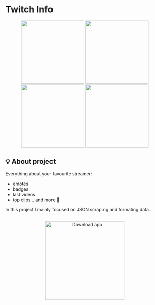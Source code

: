 # Twitch Info 

<p float="left" align="center">
  <img src="https://play-lh.googleusercontent.com/rDYfzxfpq8d2veO4yRidGpMYKUbzqctxswgj08ZBURF6XV2TEj_GrK59nVehGtexiw=w500-h350-rw" width="200" />
  <img src="https://play-lh.googleusercontent.com/sPOVGJI8Npg7v0hI6UXMUcbPhIEaUu9UK3PWdrIcqZN0rD2iSYScUVjTbif1qBuItX8=w500-h350-rw" width="200" /> 
  <img src="https://play-lh.googleusercontent.com/5CFoXFfrguRiZiql_okZvJgMSAVcna27peRZaVcm5uEw7hTfom3IuiFWgk2m_34WAYiB=w500-h350-rw" width="200" />
  <img src="https://play-lh.googleusercontent.com/qD4_5ODtZ1_Gd_nEKjuLny-Z9NPoNaX1wzH-tYswWahtKwnhbKNoBDHmYWuRNlYOj7am=w500-h350-rw" width="200" />
</p>

## :bulb: About project
Everything about your favourite streamer:
- emotes
- badges
- last videos
- top clips
.. and more :dart:

In this project I mainly focused on JSON scraping and formating data.
##
<p align="center">
  <a href="https://play.google.com/store/apps/details?id=com.AdrianKut.TwitchInfo&gl=PL"> <img width="250" src="https://pilot-rc.com/wp-content/uploads/2019/07/Google-Play-Icon.png" alt="Download app"></a>
</p>

